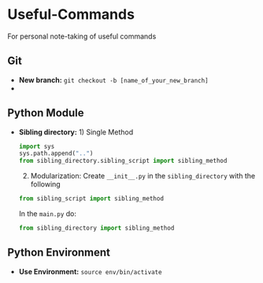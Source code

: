 # Useful-Commands
For personal note-taking of useful commands

## Git
- **New branch:** `git checkout -b [name_of_your_new_branch]`
- 

## Python Module
- **Sibling directory:** 1) Single Method
  ```python
  import sys
  sys.path.append("..")
  from sibling_directory.sibling_script import sibling_method
  ```

  2) Modularization: Create `__init__.py` in the `sibling_directory` with the following
  ```python
  from sibling_script import sibling_method
  ```
  In the `main.py` do:
  ```python
  from sibling_directory import sibling_method
  ```

## Python Environment
- **Use Environment:** `source env/bin/activate`
